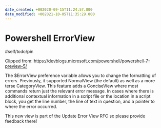 ```yaml
---
date_created: +002020-09-15T11:24:57.000
date_modified: +002021-10-05T11:35:29.000
---
```


# Powershell ErrorView

#self/todo/pin

Clipped from: https://devblogs.microsoft.com/powershell/powershell-7-preview-5/

The $ErrorView preference variable allows you to change the formatting of errors. Previously, it supported NormalView (the default) as well as a more terse CategoryView. This feature adds a ConciseView where most commands return just the relevant error message. In cases where there is additional contextual information in a script file or the location in a script block, you get the line number, the line of text in question, and a pointer to where the error occurred.

This new view is part of the Update Error View RFC so please provide feedback there!
